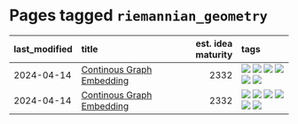 # Pages tagged `riemannian_geometry`

|last_modified|title|est. idea maturity|tags
|:---|:---|---:|:---|
|2024-04-14|[Continous Graph Embedding](../semantic_space_geometry.md)|2332|[![](https://img.shields.io/badge/tag-differential_geometry-f76896)](../tags/differential_geometry.md) [![](https://img.shields.io/badge/tag-experimental-b08442)](../tags/experimental.md) [![](https://img.shields.io/badge/tag-gnn-0e5ec)](../tags/gnn.md) [![](https://img.shields.io/badge/tag-ricci_tensor-36f98)](../tags/ricci_tensor.md) [![](https://img.shields.io/badge/tag-riemannian_geometry-3a9a4f)](../tags/riemannian_geometry.md) [![](https://img.shields.io/badge/tag-topology-d9f12f)](../tags/topology.md)|
|2024-04-14|[Continous Graph Embedding](../continuous_graph_embedding.md)|2332|[![](https://img.shields.io/badge/tag-differential_geometry-f76896)](../tags/differential_geometry.md) [![](https://img.shields.io/badge/tag-experimental-b08442)](../tags/experimental.md) [![](https://img.shields.io/badge/tag-gnn-0e5ec)](../tags/gnn.md) [![](https://img.shields.io/badge/tag-ricci_tensor-36f98)](../tags/ricci_tensor.md) [![](https://img.shields.io/badge/tag-riemannian_geometry-3a9a4f)](../tags/riemannian_geometry.md) [![](https://img.shields.io/badge/tag-topology-d9f12f)](../tags/topology.md)|